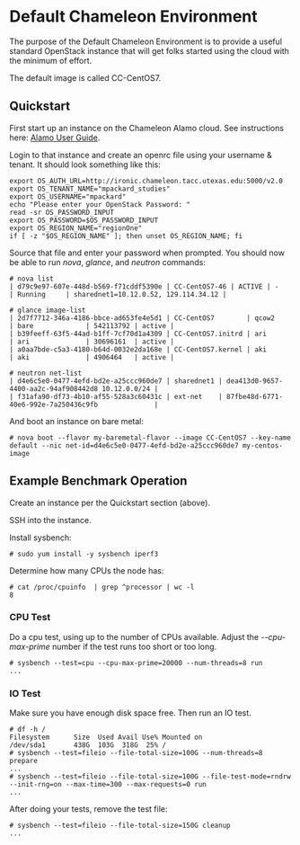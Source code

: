 # Default Chameleon Environment

The purpose of the Default Chameleon Environment is to provide a useful standard OpenStack instance that will get folks started using the cloud with the minimum of effort.

The default image is called CC-CentOS7.

## Quickstart

First start up an instance on the Chameleon Alamo cloud. See instructions here: [Alamo User Guide](alamo-user-guide.md).

Login to that instance and create an openrc file using your username & tenant. It should look something like this:

    export OS_AUTH_URL=http://ironic.chameleon.tacc.utexas.edu:5000/v2.0
    export OS_TENANT_NAME="mpackard_studies"
    export OS_USERNAME="mpackard"
    echo "Please enter your OpenStack Password: "
    read -sr OS_PASSWORD_INPUT
    export OS_PASSWORD=$OS_PASSWORD_INPUT
    export OS_REGION_NAME="regionOne"
    if [ -z "$OS_REGION_NAME" ]; then unset OS_REGION_NAME; fi

Source that file and enter your password when prompted. You should now be able to run *nova*, *glance*, and *neutron* commands:

    # nova list 
    | d79c9e97-607e-448d-b569-f71cddf5390e | CC-CentOS7-46 | ACTIVE | -          | Running     | sharednet1=10.12.0.52, 129.114.34.12 |

    # glance image-list
    | 2d7f7712-346a-4186-bbce-ad653fe4e5d1 | CC-CentOS7        | qcow2       | bare             | 542113792 | active |
    | b39feeff-63f5-44ad-b1ff-7cf70d1a4309 | CC-CentOS7.initrd | ari         | ari              | 30696161  | active |
    | a0aa7bde-c5a3-4180-b64d-0032e2da168e | CC-CentOS7.kernel | aki         | aki              | 4906464   | active |

    # neutron net-list
    | d4e6c5e0-0477-4efd-bd2e-a25ccc960de7 | sharednet1 | dea413d0-9657-4400-aa2c-94af908442d8 10.12.0.0/24 |
    | f31afa90-df73-4b10-af55-528a3c60431c | ext-net    | 87fbe48d-6771-40e6-992e-7a250436c9fb              |

And boot an instance on bare metal:

    # nova boot --flavor my-baremetal-flavor --image CC-CentOS7 --key-name default --nic net-id=d4e6c5e0-0477-4efd-bd2e-a25ccc960de7 my-centos-image

## Example Benchmark Operation

Create an instance per the Quickstart section (above).

SSH into the instance.

Install sysbench:

    # sudo yum install -y sysbench iperf3

Determine how many CPUs the node has:
    
    # cat /proc/cpuinfo  | grep ^processor | wc -l
    8
    
### CPU Test

Do a cpu test, using up to the number of CPUs available. Adjust the *--cpu-max-prime* number if the test runs too short or too long.
    
    # sysbench --test=cpu --cpu-max-prime=20000 --num-threads=8 run
    ...
    
### IO Test

Make sure you have enough disk space free. Then run an IO test.

    # df -h /
    Filesystem      Size  Used Avail Use% Mounted on
    /dev/sda1       438G  103G  318G  25% /
    # sysbench --test=fileio --file-total-size=100G --num-threads=8 prepare
    ...
    # sysbench --test=fileio --file-total-size=100G --file-test-mode=rndrw --init-rng=on --max-time=300 --max-requests=0 run
    ...

After doing your tests, remove the test file:

    # sysbench --test=fileio --file-total-size=150G cleanup
    ...


